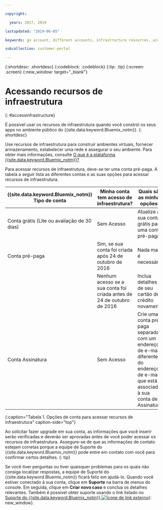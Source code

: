 ```yaml
---

copyright:

  years: 2017, 2019

lastupdated: "2019-06-05"

keywords: go account, different accounts, infrastructure resources, accessing infrastructure 

subcollection: customer-portal

---
```


{:shortdesc: .shortdesc}
{:codeblock: .codeblock}
{:tip: .tip}
{:screen: .screen}
{:new_window: target="_blank"}

# Acessando recursos de infraestrutura
{: #accessinfrastructure}

É possível usar os recursos de infraestrutura quando você constrói os seus apps no ambiente público do {{site.data.keyword.Bluemix_notm}}.
{: shortdesc}

Use recursos de infraestrutura para construir ambientes virtuais, fornecer armazenamento, estabelecer uma rede e assegurar o seu ambiente. Para obter mais informações, consulte [O que é a plataforma {{site.data.keyword.Bluemix_notm}}?](/docs/overview?topic=overview-whatis-platform)

Para acessar recursos de infraestrutura, deve-se ter uma conta pré-paga. A tabela a seguir lista as diferentes contas e as suas opções para acessar recursos de infraestrutura.

|{{site.data.keyword.Bluemix_notm}} Tipo de conta |	Minha conta tem acesso de infraestrutura? |	Quais são as minhas opções? |
|------------------|-----------------------|---------------|
|Conta grátis (Lite ou avaliação de 30 dias) |	Sem Acesso |	Atualize a sua conta grátis para uma conta pré-paga |
|Conta pré-paga | Sim, se sua conta foi criada após 24 de outubro de 2016 | Nada mais é necessário |
| | Nenhum acesso se a sua conta foi criada antes de 24 de outubro de 2016 | Inclua detalhes de seu cartão de crédito novamente |
|Conta Assinatura |	Sem Acesso |	Crie uma conta pré-paga separada com um endereço de e-mail diferente do endereço de e-mail que está associado à sua conta de Assinatura |
{:caption="Tabela 1. Opções de conta para acessar recursos de infraestrutura" caption-side="top"}

Ao solicitar fazer upgrade em sua conta, as informações que você inserir serão verificadas e deverão ser aprovadas antes de você poder acessar os recursos de infraestrutura. Assegure-se de que as informações de contato estejam corretas
porque a equipe de Suporte do {{site.data.keyword.Bluemix_notm}} pode entre em contato com você para confirmar certos detalhes.
{: tip}

Se você tiver perguntas ou tiver quaisquer problemas para os quais não consiga localizar respostas, a equipe de Suporte do {{site.data.keyword.Bluemix_notm}} ficará feliz em ajudá-lo. Quando você estiver conectado à sua conta, clique em **Suporte** na barra de menus do console. Em seguida, clique em **Criar novo caso** e conclua os detalhes relevantes. Também é possível obter suporte usando o link listado no [Suporte do {{site.data.keyword.Bluemix_notm}} ![Ícone de link externo](../icons/launch-glyph.svg)](https://{DomainName}/unifiedsupport/supportcenter){: new_window}.

